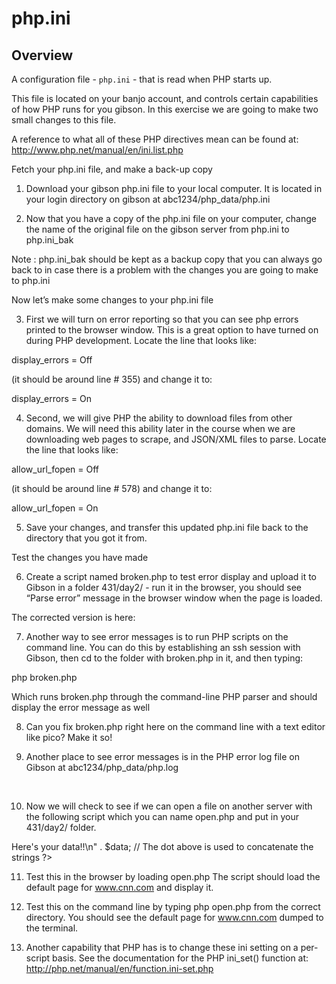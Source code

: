 # php.ini

## Overview

A configuration file - `php.ini` - that is read when PHP starts up.

This file is located on your banjo account, and controls certain capabilities of how PHP runs for you gibson. In this exercise we are going to make two small changes to this file. 

A reference to what all of these PHP directives mean can be found at: http://www.php.net/manual/en/ini.list.php


Fetch your php.ini file, and make a back-up copy

1)	Download your gibson php.ini file to your local computer. It is located in your login directory on gibson at abc1234/php_data/php.ini

2)	Now that you have a copy of the php.ini file on your computer, change the name of the original file on the gibson server from php.ini to php.ini_bak

Note : php.ini_bak should be kept as a backup copy that you can always go back to in case there is a problem with the changes you are going to make to php.ini


Now let’s make some changes to your php.ini file

3)	First we will turn on error reporting so that you can see php errors printed to the browser window. This is a great option to have turned on during PHP development. Locate the line that looks like: 

display_errors = Off 

(it should be around line # 355) and change it to:

 display_errors = On


4)	Second, we will give PHP the ability to download files from other domains. We will need this ability later in the course when we are downloading web pages to scrape, and JSON/XML files to parse. Locate the line that looks like: 

allow_url_fopen = Off

(it should be around line # 578) and change it to:

 allow_url_fopen = On


5)	Save your changes, and transfer this updated php.ini file back to the directory that you got it from.


Test the changes you have made

6)	Create a script named broken.php to test error display and upload it to Gibson in a folder 431/day2/  - run it in the browser, you should see “Parse error” message in the browser window when the page is loaded.

<?php
	
echo "Welcome!!!!  // missing closing quote and semicolon

?>


The corrected version is here:

<?php
	
echo "Welcome!!!!”;  // all good!

?>



7)	Another way to see error messages is to run PHP scripts on the command line. You can do this by establishing an ssh session with Gibson, then cd to the folder with broken.php in it, and then typing:

php broken.php

Which runs broken.php through the command-line PHP parser and should display the error message as well


8)	Can you fix broken.php right here on the command line with a text editor like pico? Make it so!


9)	Another place to see error messages is in the PHP error log file on Gibson at abc1234/php_data/php.log 

 

10)	 Now we will check to see if we can open a file on another server with the following script which you can name open.php and put in your 431/day2/  folder.


<?php
	$data = file_get_contents("http://www.gop.com");

	echo "<h1>Here's your data!!</h1>\n" . $data;

// The dot above is used to concatenate the strings
 ?>


11)	 Test this in the browser by loading open.php The script should load the default page for www.cnn.com and display it. 


12)	 Test this on the command line by typing php open.php from the correct directory. You should see the default page for www.cnn.com dumped to the terminal.


13)	 Another capability that PHP has is to change these ini setting on a per-script basis. See the documentation for the PHP ini_set() function at:
http://php.net/manual/en/function.ini-set.php
